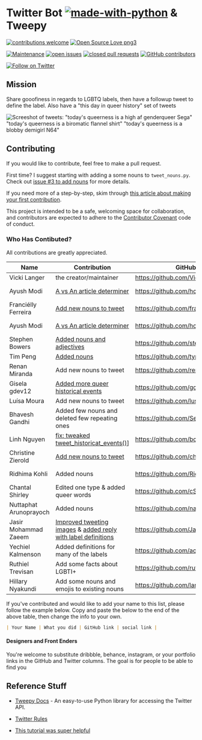# Twitter Bot [![made-with-python](https://img.shields.io/badge/Made%20with-Python-1f425f.svg)](https://www.python.org/) & Tweepy

[![contributions welcome](https://img.shields.io/badge/contributions-welcome-brightgreen.svg)](https://github.com/VickiLanger/Queer-of-the-day-bot/fork)
[![Open Source Love png3](https://badges.frapsoft.com/os/v3/open-source.png?v=103)](https://github.com/ellerbrock/open-source-badges/)

[![Maintenance](https://img.shields.io/badge/Maintained%3F-yes-green.svg)](https://GitHub.com/VickiLanger/Queer-of-the-day-bot/graphs/commit-activity)
[![open issues](https://img.shields.io/github/issues/VickiLanger/Queer-of-the-day-bot.svg)](https://github.com/VickiLanger/Queer-of-the-day-bot/issues?q=is%3Aopen+is%3Aissue)
[![closed pull requests](https://img.shields.io/github/issues-pr-closed/VickiLanger/Queer-of-the-day-bot.svg)](https://github.com/VickiLanger/Queer-of-the-day-bot/pulls?q=is%3Apr+is%3Aclosed)
[![GitHub contributors](https://img.shields.io/github/contributors/VickiLanger/Queer-of-the-day-bot.svg)](https://GitHub.com/VickiLanger/Queer-of-the-day-bot/graphs/contributors/)

[![Follow on Twitter](https://img.shields.io/twitter/follow/LGBTQotd?label=Follow&style=social)](https://twitter.com/LGBTQotd)

## Mission

Share gooofiness in regards to LGBTQ labels, then have a followup tweet to define the label. Also have a "this day in queer history" set of tweets

![Screeshot of tweets: "today's queerness is a high af genderqueer Sega" "today's queerness is a biromatic flannel shirt" "today's queerness is a blobby demigirl N64"](https://repository-images.githubusercontent.com/294564715/007d7100-f804-11ea-88b4-d5cc00092fcb)

## Contributing

If you would like to contribute, feel free to make a pull request.

First time? I suggest starting with adding a some nouns to `tweet_nouns.py`. Check out [issue #3 to add nouns](https://github.com/VickiLanger/Queer-of-the-day-bot/issues/3) for more details.

If you need more of a step-by-step, skim through [this article about making your first contribution](https://dev.to/vickilanger/open-up-to-open-source-contributing-5hla).

This project is intended to be a safe, welcoming space for collaboration, and contributors are expected to adhere to the [Contributor Covenant](http://contributor-covenant.org/) code of conduct.

### Who Has Contibuted?

All contributions are greatly appreciated.

| Name                   | Contribution                                                                                                                                                                                  | GitHub                                | Twitter                                                  |
| ---------------------- | --------------------------------------------------------------------------------------------------------------------------------------------------------------------------------------------- | ------------------------------------- | -------------------------------------------------------- |
| Vicki Langer           | the creator/maintainer                                                                                                                                                                        | https://github.com/VickiLanger        | https://twitter.com/Vicki_Langer                         |
| Ayush Modi             | [A vs An article determiner](https://github.com/VickiLanger/Queer-of-the-day-bot/pull/9)                                                                                                      | https://github.com/hot9cups           | https://www.linkedin.com/in/ayush-modi-17012000/         |
| Franciélly Ferreira    | [Add new nouns to tweet](https://github.com/VickiLanger/Queer-of-the-day-bot/pull/10)                                                                                                         | https://github.com/franciellyferreira | https://www.linkedin.com/in/franciellyferreira/          |
| Ayush Modi             | [A vs An article determiner](https://github.com/VickiLanger/Queer-of-the-day-bot/pull/9)                                                                                                      | https://github.com/hot9cups           | https://www.linkedin.com/in/ayush-modi-17012000          |
| Stephen Bowers         | [Added nouns and adjectives](https://github.com/VickiLanger/Queer-of-the-day-bot/pull/11)                                                                                                     | https://github.com/stephenbowers      | thatstephenbowers.com                                    |
| Tim Peng               | [Added nouns](https://github.com/VickiLanger/Queer-of-the-day-bot/pull/13)                                                                                                                    | https://github.com/typg93             |                                                          |
| Renan Miranda          | Add new nouns to tweet                                                                                                                                                                        | https://github.com/renanlmiranda      | https://www.linkedin.com/in/renanlmiranda/               |
| Gisela gdev12          | [Added more queer historical events](https://github.com/VickiLanger/Queer-of-the-day-bot/pull/49)                                                                                             | https://github.com/gdev12             | https://twitter.com/giss1212                             |
| Luísa Moura            | Add new nouns to tweet                                                                                                                                                                        | https://github.com/lusmoura           | https://www.linkedin.com/in/lusmoura                     |
| Bhavesh Gandhi         | Added few nouns and deleted few repeating ones                                                                                                                                                | https://github.com/SeekerHub          |                                                          |
| Linh Nguyen            | [fix: tweaked tweet_historicat_events()](https://github.com/VickiLanger/Queer-of-the-day-bot/pull/47)]                                                                                        | https://github.com/bobsany16          | linhnguyen.dev                                           |
| Christine Zierold      | [Add new nouns to tweet](https://github.com/VickiLanger/Queer-of-the-day-bot/pull/64)                                                                                                         | https://github.com/chriszie           | https://www.linkedin.com/in/chriszie/                    |
| Ridhima Kohli          | Added nouns                                                                                                                                                                                   | https://github.com/RidhimaKohli       | https://www.linkedin.com/in/ridhima-kohli-127642190      |
| Chantal Shirley        | Edited one type & added queer words                                                                                                                                                           | https://github.com/cShirley14         | https://www.linkedin.com/in/chantal-shirley-dartmouth14/ |
| Nuttaphat Arunoprayoch | Added nouns                                                                                                                                                                                   | https://github.com/nat236919          | https://twitter.com/nat236919                            |
| Jasir Mohammad Zaeem   | [Improved tweeting images](https://github.com/VickiLanger/LGBTQ-of-the-day-bot/pull/100) & [added reply with label definitions](https://github.com/VickiLanger/LGBTQ-of-the-day-bot/pull/101) | https://github.com/JasirZaeem         | https://zaeem.dev                                        |
| Yechiel Kalmenson      | Added definitions for many of the labels                                                                                                                                                      | https://github.com/achasveachas       | [@YechielK](https://twitter.com/yechielk)                |
| Ruthiel Trevisan       | Add some facts about LGBTI+                                                                                                                                                                   | https://github.com/ruthiel            | https://twitter.com/tofucru                              |
| Hillary Nyakundi       | Add some nouns and emojis to existing nouns                                                                                                                                                   | https://github.com/larymak            | [@larymak1] (https://twitter.com/larymak1)                 |

If you've contributed and would like to add your name to this list, please follow the example below. Copy and paste the below to the end of the above table, then change the info to your own.

```markdown
| Your Name | What you did | GitHub link | social link |
```

#### Designers and Front Enders

You're welcome to substitute dribbble, behance, instagram, or your portfolio links in the GitHub and Twitter columns. The goal is for people to be able to find you

## Reference Stuff

- [Tweepy Docs](http://www.tweepy.org/) - An easy-to-use Python library for accessing the Twitter API.

- [Twitter Rules](https://support.twitter.com/articles/76915)

- [This tutorial was super helpful](https://dev.to/emcain/how-to-set-up-a-twitter-bot-with-python-and-heroku-1n39)
